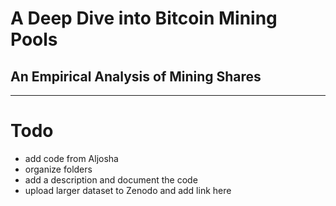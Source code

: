 # A Deep Dive into Bitcoin Mining Pools
## An Empirical Analysis of Mining Shares

------------

# Todo
- add code from Aljosha
- organize folders 
- add a description and document the code
- upload larger dataset to Zenodo and add link here